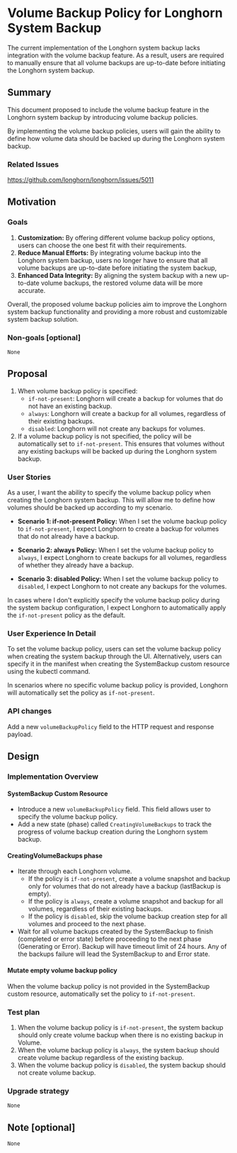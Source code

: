 # Volume Backup Policy for Longhorn System Backup

The current implementation of the Longhorn system backup lacks integration with the volume backup feature. As a result, users are required to manually ensure that all volume backups are up-to-date before initiating the Longhorn system backup.

## Summary

This document proposed to include the volume backup feature in the Longhorn system backup by introducing volume backup policies. 

By implementing the volume backup policies, users will gain the ability to define how volume data should be backed up during the Longhorn system backup.

### Related Issues

https://github.com/longhorn/longhorn/issues/5011

## Motivation

### Goals

1. **Customization:** By offering different volume backup policy options, users can choose the one best fit with their requirements.
1. **Reduce Manual Efforts:** By integrating volume backup into the Longhorn system backup, users no longer have to ensure that all volume backups are up-to-date before initiating the system backup,
1. **Enhanced Data Integrity:** By aligning the system backup with a new up-to-date volume backups, the restored volume data will be more accurate.

Overall, the proposed volume backup policies aim to improve the Longhorn system backup functionality and providing a more robust and customizable system backup solution.

### Non-goals [optional]

`None`

## Proposal

1. When volume backup policy is specified:
   - `if-not-present`: Longhorn will create a backup for volumes that do not have an existing backup.
   - `always`: Longhorn will create a backup for all volumes, regardless of their existing backups.
   - `disabled`: Longhorn will not create any backups for volumes.
1. If a volume backup policy is not specified, the policy will be automatically set to `if-not-present`. This ensures that volumes without any existing backups will be backed up during the Longhorn system backup.

### User Stories

As a user, I want the ability to specify the volume backup policy when creating the Longhorn system backup. This will allow me to define how volumes should be backed up according to my scenario.

- **Scenario 1: if-not-present Policy:** When I set the volume backup policy to `if-not-present`, I expect Longhorn to create a backup for volumes that do not already have a backup.

- **Scenario 2: always Policy:** When I set the volume backup policy to `always`, I expect Longhorn to create backups for all volumes, regardless of whether they already have a backup.

- **Scenario 3: disabled Policy:** When I set the volume backup policy to `disabled`, I expect Longhorn to not create any backups for the volumes.

In cases where I don't explicitly specify the volume backup policy during the system backup configuration, I expect Longhorn to automatically apply the `if-not-present` policy as the default.

### User Experience In Detail

To set the volume backup policy, users can set the volume backup policy when creating the system backup through the UI. Alternatively, users can specify it in the manifest when creating the SystemBackup custom resource using the kubectl command.

In scenarios where no specific volume backup policy is provided, Longhorn will automatically set the policy as `if-not-present`. 

### API changes

Add a new `volumeBackupPolicy` field to the HTTP request and response payload.

## Design

### Implementation Overview

#### SystemBackup Custom Resource

- Introduce a new `volumeBackupPolicy` field. This field allows user to specify the volume backup policy.
- Add a new state (phase) called `CreatingVolumeBackups` to track the progress of volume backup creation during the Longhorn system backup.

#### CreatingVolumeBackups phase

- Iterate through each Longhorn volume.
  - If the policy is `if-not-present`, create a volume snapshot and backup only for volumes that do not already have a backup (lastBackup is empty).
  - If the policy is `always`, create a volume snapshot and backup for all volumes, regardless of their existing backups.
  - If the policy is `disabled`, skip the volume backup creation step for all volumes and proceed to the next phase.
- Wait for all volume backups created by the SystemBackup to finish (completed or error state) before proceeding to the next phase (Generating or Error). Backup will have timeout limit of 24 hours. Any of the backups failure will lead the SystemBackup to and Error state.

#### Mutate empty volume backup policy

When the volume backup policy is not provided in the SystemBackup custom resource, automatically set the policy to `if-not-present`. 

### Test plan

1. When the volume backup policy is `if-not-present`, the system backup should only create volume backup when there is no existing backup in Volume.
1. When the volume backup policy is `always`, the system backup should create volume backup regardless of the existing backup.
1. When the volume backup policy is `disabled`, the system backup should not create volume backup.

### Upgrade strategy

`None`

## Note [optional]

`None`
